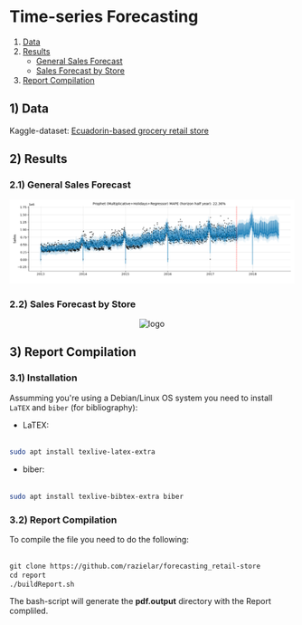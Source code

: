 # Time-series Forecasting

1. [Data](#data)
2. [Results](#results)
   - [General Sales Forecast](#general)
   - [Sales Forecast by Store](#store)
3. [Report Compilation](#report)

## 1) <a id='data'></a> Data

Kaggle-dataset: [Ecuadorin-based grocery retail store](https://www.kaggle.com/competitions/store-sales-time-series-forecasting/data)

## 2) <a id='results'></a> Results

### 2.1) <a id='general'></a> General Sales Forecast

<div align="center">
<img src="https://github.com/razielar/forecasting_retail-store/blob/main/report/plots/forecast/forecast_prophet.png" alt="logo"></img>
</div>

### 2.2) <a id='store'></a> Sales Forecast by Store

<div align="center">
<img src="https://github.com/razielar/forecasting_retail-store/blob/main/report/plots/forecast/forecast_bystore.png" alt="logo" width="3400" height="2000" ></img>
</div>

## 3) <a id='report'></a> Report Compilation

### 3.1) Installation

Assumming you're using a Debian/Linux OS system you need to install `LaTEX` and `biber` (for bibliography):

* LaTEX:

``` bash

sudo apt install texlive-latex-extra

```

* biber:

``` bash

sudo apt install texlive-bibtex-extra biber

```

### 3.2) Report Compilation

To compile the file you need to do the following:

```{bash}

git clone https://github.com/razielar/forecasting_retail-store
cd report
./buildReport.sh

```
The bash-script will generate the **pdf.output** directory with the Report compliled.

